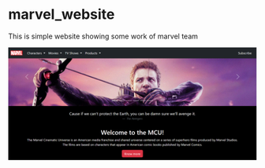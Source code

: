 # marvel_website
This is simple website showing some work of marvel team

![alt text](https://github.com/pallavi991/Marvel_project/blob/main/screenshots/1.PNG)
